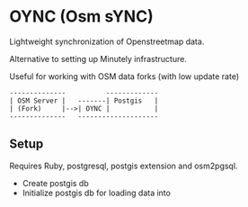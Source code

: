 # OYNC (Osm sYNC)

Lightweight synchronization of Openstreetmap data.  

Alternative to setting up Minutely infrastructure.  

Useful for working with OSM data forks (with low update rate)

    --------------          -------------
    | OSM Server |   -------| Postgis   |
    | (Fork)     |-->| OYNC |           |
    --------------   --------------------

## Setup

Requires Ruby, postgresql, postgis extension and osm2pgsql.  

- Create postgis db
- Initialize postgis db for loading data into



